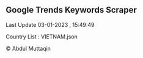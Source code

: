 

## Google Trends Keywords Scraper 
 
Last Update 03-01-2023 , 15:49:49

Country List :
VIETNAM.json



© Abdul Muttaqin 
